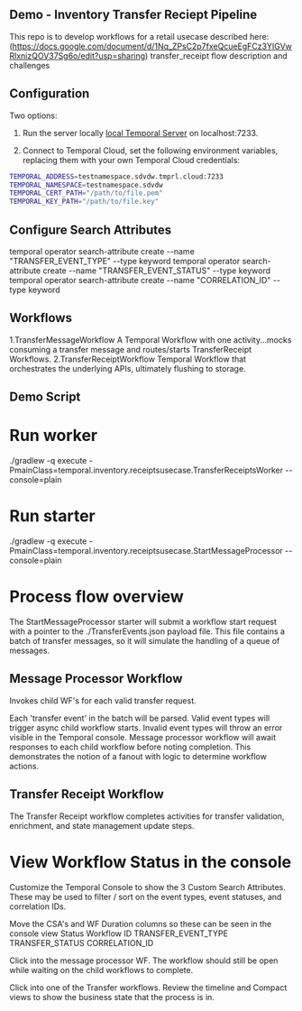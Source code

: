 ## Demo - Inventory Transfer Reciept Pipeline

This repo is to develop workflows for a retail usecase described here: (https://docs.google.com/document/d/1Nq_ZPsC2p7fxeQcueEgFCz3YIGVwRlxnizQOV37Sg6o/edit?usp=sharing) transfer_receipt flow description and challenges

## Configuration

Two options:
1. Run the server locally  [local Temporal Server](https://docs.temporal.io/cli#starting-the-temporal-server)  on localhost:7233.

2. Connect to Temporal Cloud, set the following environment variables, replacing them with your own Temporal Cloud credentials:

```bash
TEMPORAL_ADDRESS=testnamespace.sdvdw.tmprl.cloud:7233
TEMPORAL_NAMESPACE=testnamespace.sdvdw
TEMPORAL_CERT_PATH="/path/to/file.pem"
TEMPORAL_KEY_PATH="/path/to/file.key"
````

## Configure Search Attributes
temporal operator search-attribute create --name "TRANSFER_EVENT_TYPE" --type keyword
temporal operator search-attribute create --name "TRANSFER_EVENT_STATUS" --type keyword
temporal operator search-attribute create --name "CORRELATION_ID" --type keyword

## Workflows
1.TransferMessageWorkflow
A Temporal Workflow with one activity...mocks consuming a transfer message and routes/starts TransferReceipt Workflows.
2.TransferReceiptWorkflow
Temporal Workflow that orchestrates the underlying APIs, ultimately flushing to storage.

## Demo Script

# Run worker
./gradlew -q execute -PmainClass=temporal.inventory.receiptsusecase.TransferReceiptsWorker --console=plain

# Run starter
./gradlew -q execute -PmainClass=temporal.inventory.receiptsusecase.StartMessageProcessor --console=plain

# Process flow overview
The StartMessageProcessor starter will submit a workflow start request with a pointer to the ./TransferEvents.json payload file. This file contains a batch of transfer messages, so it will simulate the handling of a queue of messages. 

## Message Processor Workflow
 Invokes child WF's for each valid transfer request. 

Each 'transfer event' in the batch will be parsed. Valid event types will trigger async child workflow starts. Invalid event types will throw an error visible in the Temporal console. Message processor workflow will await responses to each child workflow before noting completion. This demonstrates the notion of a fanout with logic to determine workflow actions. 

## Transfer Receipt Workflow
The Transfer Receipt workflow completes activities for transfer validation, enrichment, and state management update steps.

# View Workflow Status in the console
Customize the Temporal Console to show the 3 Custom Search Attributes. These may be used to filter / sort on the event types, event statuses, and correlation IDs.  

Move the CSA's and WF Duration columns so these can be seen in the console view
Status
Workflow ID
TRANSFER_EVENT_TYPE
TRANSFER_STATUS
CORRELATION_ID

Click into the message processor WF. The workflow should still be open while waiting on the child workflows to complete. 

Click into one of the Transfer workflows. Review the timeline and Compact views to show the business state that the process is in. 



